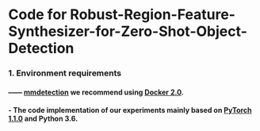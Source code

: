 # Code for Robust-Region-Feature-Synthesizer-for-Zero-Shot-Object-Detection
### 1. Environment requirements
#### —— [mmdetection](http://github.com/open-mmlab/mmdetection) we recommend using [Docker 2.0](Docker.md). 
#### - The code implementation of our experiments mainly based on [PyTorch 1.1.0](https://pytorch.org/) and Python 3.6.
### 
